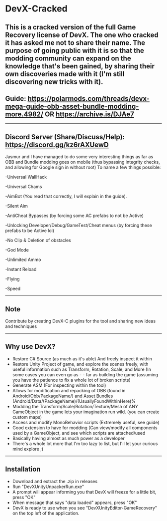 # DevX-Cracked

This is a cracked version of the full Game Recovery license of DevX. The one who cracked it has asked me not to share their name. The purpose of going public with it is so that the modding community can expand on the knowledge that's been gained, by sharing their own discoveries made with it (I'm still discovering new tricks with it).
----
Guide: https://polarmods.com/threads/devx-mega-guide-obb-asset-bundle-modding-more.4982/ OR https://archive.is/DJAe7
----

----
Discord Server (Share/Discuss/Help): https://discord.gg/kz6rAXUewD
----

Jasmur and I have managed to do some very interesting things as far as OBB and Bundle modding goes on mobile (thus bypassing integrity checks, and allowing for Google sign in without root) To name a few things possible:

-Universal WallHack

-Universal Chams 

-AimBot (You read that correctly, I will explain in the guide). 

-Silent Aim 

-AntiCheat Bypasses (by forcing some AC prefabs to not be Active) 

-Unlocking Developer/Debug/GameTest/Cheat menus (by forcing these prefabs to be Active lol) 

-No Clip & Deletion of obstacles 

-God Mode 

-Unlimited Ammo 

-Instant Reload 

-Flying 

-Speed

---
Note
---
Contribute by creating DevX-C plugins for the tool and sharing new ideas and techniques

-------------
Why use DevX?
-------------
- Restore C# Source (as much as it's able) And freely inspect it within
- Restore Unity Project of game, and explore the scenes freely, with useful information such as Transform, Rotation, Scale, and More (In some cases you can even go as - - far as building the game (assuming you have the patience to fix a whole lot of broken scripts)
- Generate ASM (For inspecting within the tool)
- Allows for modification and repacking of OBB (found in Android/Obb/PackageName/) and Asset Bundles (Android/Data/(PackageName)/(UsuallyFoundWithinHere)%
- Modding the Transform/Scale/Rotation/Texture/Mesh of ANY GameObject in the game lets your imagination run wild. (you can create custom maps)
- Access and modify MonoBehavior scripts (Extremely useful, see guide)
- Good extension to have for modding (Can view/modify all components used by a GameObject, and see which scripts are attached/used
- Basically having almost as much power as a developer
- There's a whole lot more that I'm too lazy to list, but I'll let your curious mind explore ;)

-------------
Installation
-------------
- Download and extract the .zip in releases
- Run "DevXUnityUnpackerRun.exe"
- A prompt will appear informing you that DevX will freeze for a little bit, press "OK"
- When message that says "data loaded" appears, press "OK"
- DevX is ready to use when you see "DevXUnityEditor-GameRecovery" on the top left of the application.
